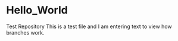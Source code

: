 # Hello_World
Test Repository
This is a test file and I am entering text to view how branches work.
